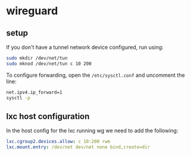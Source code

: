# wireguard

## setup

If you don't have a tunnel network device configured, run using:

```bash
sudo mkdir /dev/net/tun
sudo mknod /dev/net/tun c 10 200
```

To configure forwarding, open the `/etc/sysctl.conf` and uncomment the line:

```bash
net.ipv4.ip_forward=1
sysctl -p
```

## lxc host configuration

In the host config for the lxc running wg we need to add the following:

```yaml
lxc.cgroup2.devices.allow: c 10:200 rwm
lxc.mount.entry: /dev/net dev/net none bind,create=dir
```
